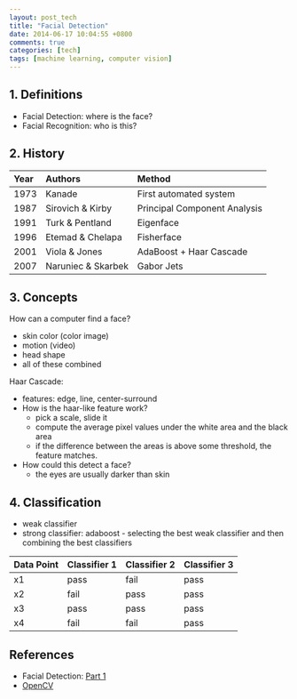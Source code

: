```yaml
---
layout: post_tech
title: "Facial Detection"
date: 2014-06-17 10:04:55 +0800
comments: true
categories: [tech]
tags: [machine learning, computer vision]
---
```


## 1. Definitions

- Facial Detection: where is the face?
- Facial Recognition: who is this?

## 2. History

| Year | Authors            | Method                       |
|:-----|:-------------------|:-----------------------------|
| 1973 | Kanade             | First automated system       |
| 1987 | Sirovich & Kirby   | Principal Component Analysis |
| 1991 | Turk & Pentland    | Eigenface                    |
| 1996 | Etemad & Chelapa   | Fisherface                   |
| 2001 | Viola & Jones      | AdaBoost + Haar Cascade      |
| 2007 | Naruniec & Skarbek | Gabor Jets                   |

## 3. Concepts

How can a computer find a face?

- skin color (color image)
- motion (video)
- head shape
- all of these combined

Haar Cascade:

- features: edge, line, center-surround
- How is the haar-like feature work?
  - pick a scale, slide it
  - compute the average pixel values under the white area and the black area
  - if the difference between the areas is above some threshold, the feature matches.
- How could this detect a face?
  - the eyes are usually darker than skin

## 4. Classification

- weak classifier
- strong classifier: adaboost - selecting the best weak classifier and then combining the best classifiers

| Data Point | Classifier 1 | Classifier 2 | Classifier 3 |
|:-----------|:-------------|:-------------|:-------------|
| x1         | pass         | fail         | pass         |
| x2         | fail         | pass         | pass         |
| x3         | pass         | pass         | pass         |
| x4         | fail         | fail         | pass         |


## References

- Facial Detection: [Part 1](https://www.youtube.com/watch?v=sWTvK72-SPU)
- [OpenCV](http://docs.opencv.org/trunk/doc/py_tutorials/py_setup/py_setup_in_windows/py_setup_in_windows.html)
